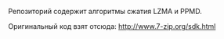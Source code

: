 Репозиторий содержит алгоритмы сжатия LZMA и PPMD.

Оригинальный код взят отсюда: http://www.7-zip.org/sdk.html
